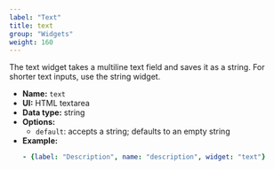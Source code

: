 ```yaml
---
label: "Text"
title: text
group: "Widgets"
weight: 160
---
```


The text widget takes a multiline text field and saves it as a string. For shorter text inputs, use the string widget.

- **Name:** `text`
- **UI:** HTML textarea
- **Data type:** string
- **Options:**
  - `default`: accepts a string; defaults to an empty string
- **Example:**
    ```yaml
    - {label: "Description", name: "description", widget: "text"}
    ```
